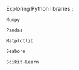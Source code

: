  Exploring Python libraries :
 
    Numpy 
    
    Pandas
    
    Matplotlib
    
    Seaborn
    
    Scikit-Learn
 
